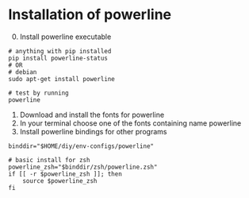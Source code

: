 
# Installation of powerline
  
0. Install powerline executable
```
# anything with pip installed
pip install powerline-status
# OR
# debian
sudo apt-get install powerline

# test by running
powerline

```
1. Download and install the fonts for powerline
2. In your terminal choose one of the fonts containing name powerline
3. Install powerline bindings for other programs 

```
binddir="$HOME/diy/env-configs/powerline"

# basic install for zsh
powerline_zsh="$binddir/zsh/powerline.zsh"
if [[ -r $powerline_zsh ]]; then
    source $powerline_zsh
fi

```
